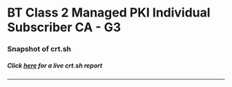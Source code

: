 # BT Class 2 Managed PKI Individual Subscriber CA - G3
### Snapshot of crt.sh
##### Click [here](https://crt.sh/?q=AD77D9BF62EFB8037EEED38E81675BDA2658D42BE06C9B2B7107982AA0D6C135) for a live crt.sh report

---
